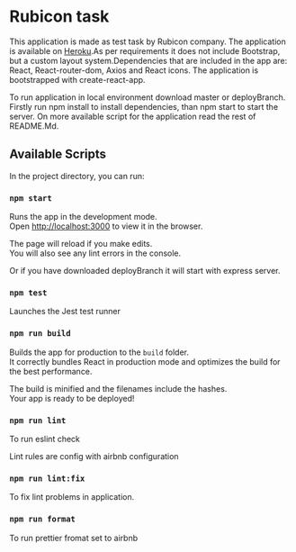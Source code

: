 # Rubicon task

This application is made as test task by Rubicon company. The application is available on [Heroku](https://rubicon-task.herokuapp.com/).As per requirements it does not include Bootstrap, but a custom layout system.Dependencies that are included in the app are: React, React-router-dom, Axios and React icons.
The application is bootstrapped with create-react-app.

To run application in local environment download master or deployBranch. Firstly run npm install to install dependencies, than npm start to start the server. On more available script for the application read the rest of README.Md.

## Available Scripts

In the project directory, you can run:

### `npm start`

Runs the app in the development mode.\
Open [http://localhost:3000](http://localhost:3000) to view it in the browser.

The page will reload if you make edits.\
You will also see any lint errors in the console.

Or if you have downloaded deployBranch it will start with express server.

### `npm test`

Launches the Jest test runner

### `npm run build`

Builds the app for production to the `build` folder.\
It correctly bundles React in production mode and optimizes the build for the best performance.

The build is minified and the filenames include the hashes.\
Your app is ready to be deployed!

### `npm run lint`

To run eslint check

Lint rules are config with airbnb configuration

### `npm run lint:fix`

To fix lint problems in application.

### `npm run format`

To run prettier fromat set to airbnb
